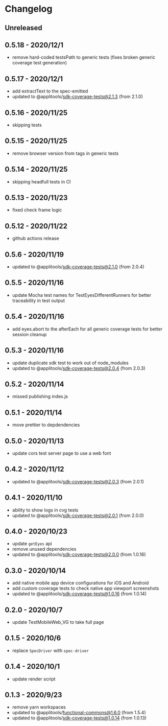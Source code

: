 # Changelog

## Unreleased

## 0.5.18 - 2020/12/1

- remove hard-coded testsPath to generic tests (fixes broken generic coverage test generation)

## 0.5.17 - 2020/12/1

- add extractText to the spec-emitted
- updated to @applitools/sdk-coverage-tests@2.1.3 (from 2.1.0)

## 0.5.16 - 2020/11/25

- skipping tests

## 0.5.15 - 2020/11/25

- remove browser version from tags in generic tests

## 0.5.14 - 2020/11/25

- skipping headfull tests in CI

## 0.5.13 - 2020/11/23

- fixed check frame logic

## 0.5.12 - 2020/11/22

- github actions release

## 0.5.6 - 2020/11/19

- updated to @applitools/sdk-coverage-tests@2.1.0 (from 2.0.4)

## 0.5.5 - 2020/11/16

- update Mocha test names for TestEyesDifferentRunners for better traceability in test output

## 0.5.4 - 2020/11/16

- add eyes.abort to the afterEach for all generic coverage tests for better session cleanup

## 0.5.3 - 2020/11/16

- update duplicate sdk test to work out of node_modules
- updated to @applitools/sdk-coverage-tests@2.0.4 (from 2.0.3)

## 0.5.2 - 2020/11/14

- missed publishing index.js

## 0.5.1 - 2020/11/14

- move prettier to depdendencies

## 0.5.0 - 2020/11/13

- update cors test server page to use a web font

## 0.4.2 - 2020/11/12

- updated to @applitools/sdk-coverage-tests@2.0.3 (from 2.0.1)

## 0.4.1 - 2020/11/10

- ability to show logs in cvg tests
- updated to @applitools/sdk-coverage-tests@2.0.1 (from 2.0.0)

## 0.4.0 - 2020/10/23

- update `getEyes` api
- remove unused dependencies
- updated to @applitools/sdk-coverage-tests@2.0.0 (from 1.0.16)

## 0.3.0 - 2020/10/14

- add native mobile app device configurations for iOS and Android
- add custom coverage tests to check native app viewport screenshots
- updated to @applitools/sdk-coverage-tests@1.0.16 (from 1.0.14)

## 0.2.0 - 2020/10/7

- update TestMobileWeb_VG to take full page

## 0.1.5 - 2020/10/6

- replace `SpecDriver` with `spec-driver`

## 0.1.4 - 2020/10/1

- update render script

## 0.1.3 - 2020/9/23

- remove yarn workspaces
- updated to @applitools/functional-commons@1.6.0 (from 1.5.4)
- updated to @applitools/sdk-coverage-tests@1.0.14 (from 1.0.13)

